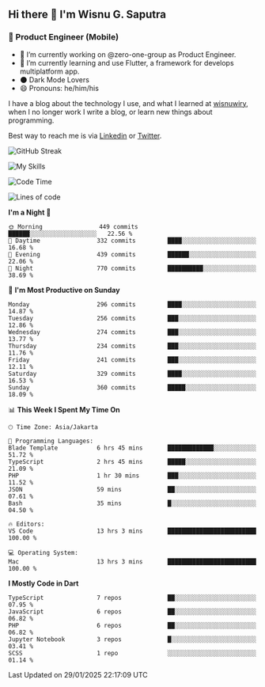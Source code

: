 ## Hi there 👋 I'm Wisnu G. Saputra

### :mobile_phone_off: Product Engineer (Mobile)

- 🔭 I’m currently working on @zero-one-group as Product Engineer.
- 🌱 I’m currently learning and use Flutter, a framework for develops multiplatform app.
- 🌑 Dark Mode Lovers
- 😄 Pronouns: he/him/his

I have a blog about the technology I use, and what I learned at [wisnuwiry](https://wisnuwiry.space/), when I no longer work I write a blog, or learn new things about programming.

Best way to reach me is via [Linkedin](https://www.linkedin.com/in/wisnu-saputra/) or [Twitter](https://twitter.com/wisnuwiry).

![GitHub Streak](https://streak-stats.demolab.com?user=wisnuwiry&theme=dark&hide_border=true)

![My Skills](https://skillicons.dev/icons?i=dart,flutter,kotlin,swift,go,js,css,neovim,git,linux&perline=5)

<!--START_SECTION:waka-->
![Code Time](http://img.shields.io/badge/Code%20Time-1%2C681%20hrs%2050%20mins-blue)

![Lines of code](https://img.shields.io/badge/From%20Hello%20World%20I%27ve%20Written-3.9%20million%20lines%20of%20code-blue)

**I'm a Night 🦉** 

```text
🌞 Morning                449 commits         ██████░░░░░░░░░░░░░░░░░░░   22.56 % 
🌆 Daytime                332 commits         ████░░░░░░░░░░░░░░░░░░░░░   16.68 % 
🌃 Evening                439 commits         ██████░░░░░░░░░░░░░░░░░░░   22.06 % 
🌙 Night                  770 commits         ██████████░░░░░░░░░░░░░░░   38.69 % 
```
📅 **I'm Most Productive on Sunday** 

```text
Monday                   296 commits         ████░░░░░░░░░░░░░░░░░░░░░   14.87 % 
Tuesday                  256 commits         ███░░░░░░░░░░░░░░░░░░░░░░   12.86 % 
Wednesday                274 commits         ███░░░░░░░░░░░░░░░░░░░░░░   13.77 % 
Thursday                 234 commits         ███░░░░░░░░░░░░░░░░░░░░░░   11.76 % 
Friday                   241 commits         ███░░░░░░░░░░░░░░░░░░░░░░   12.11 % 
Saturday                 329 commits         ████░░░░░░░░░░░░░░░░░░░░░   16.53 % 
Sunday                   360 commits         █████░░░░░░░░░░░░░░░░░░░░   18.09 % 
```


📊 **This Week I Spent My Time On** 

```text
🕑︎ Time Zone: Asia/Jakarta

💬 Programming Languages: 
Blade Template           6 hrs 45 mins       █████████████░░░░░░░░░░░░   51.72 % 
TypeScript               2 hrs 45 mins       █████░░░░░░░░░░░░░░░░░░░░   21.09 % 
PHP                      1 hr 30 mins        ███░░░░░░░░░░░░░░░░░░░░░░   11.52 % 
JSON                     59 mins             ██░░░░░░░░░░░░░░░░░░░░░░░   07.61 % 
Bash                     35 mins             █░░░░░░░░░░░░░░░░░░░░░░░░   04.50 % 

🔥 Editors: 
VS Code                  13 hrs 3 mins       █████████████████████████   100.00 % 

💻 Operating System: 
Mac                      13 hrs 3 mins       █████████████████████████   100.00 % 
```

**I Mostly Code in Dart** 

```text
TypeScript               7 repos             ██░░░░░░░░░░░░░░░░░░░░░░░   07.95 % 
JavaScript               6 repos             ██░░░░░░░░░░░░░░░░░░░░░░░   06.82 % 
PHP                      6 repos             ██░░░░░░░░░░░░░░░░░░░░░░░   06.82 % 
Jupyter Notebook         3 repos             █░░░░░░░░░░░░░░░░░░░░░░░░   03.41 % 
SCSS                     1 repo              ░░░░░░░░░░░░░░░░░░░░░░░░░   01.14 % 
```




 Last Updated on 29/01/2025 22:17:09 UTC
<!--END_SECTION:waka-->
